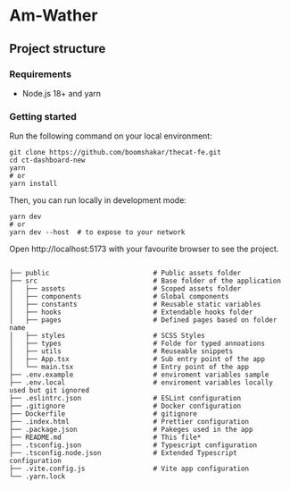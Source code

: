 # Am-Wather

## Project structure

### Requirements

- Node.js 18+ and yarn

### Getting started

Run the following command on your local environment:

```shell
git clone https://github.com/boomshakar/thecat-fe.git
cd ct-dashboard-new
yarn
# or
yarn install
```

Then, you can run locally in development mode:

```shell
yarn dev
# or
yarn dev --host  # to expose to your network
```

Open http://localhost:5173 with your favourite browser to see the project.

```shell

├── public                          # Public assets folder
├── src                             # Base folder of the application
│   ├── assets                      # Scoped assets folder
│   ├── components                  # Global components
│   ├── constants                   # Reusable static variables
│   ├── hooks                       # Extendable hooks folder
│   ├── pages                       # Defined pages based on folder name
│   ├── styles                      # SCSS Styles
│   ├── types                       # Folde for typed annoations
│   ├── utils                       # Reuseable snippets
│   ├── App.tsx                     # Sub entry point of the app
│   └── main.tsx                    # Entry point of the app
├── .env.example                    # enviroment variables sample
├── .env.local                      # enviroment variables locally used but git ignored
├── .eslintrc.json                  # ESLint configuration
├── .gitignore                      # Docker configuration
├── Dockerfile                      # gitignore
├── .index.html                     # Prettier configuration
├── .package.json                   # Pakeges used in the app
├── README.md                       # This file*
├── .tsconfig.json                  # Typescript configuration
├── .tsconfig.node.json             # Extended Typescript configuration
├── .vite.config.js                 # Vite app configuration
└── .yarn.lock

```
